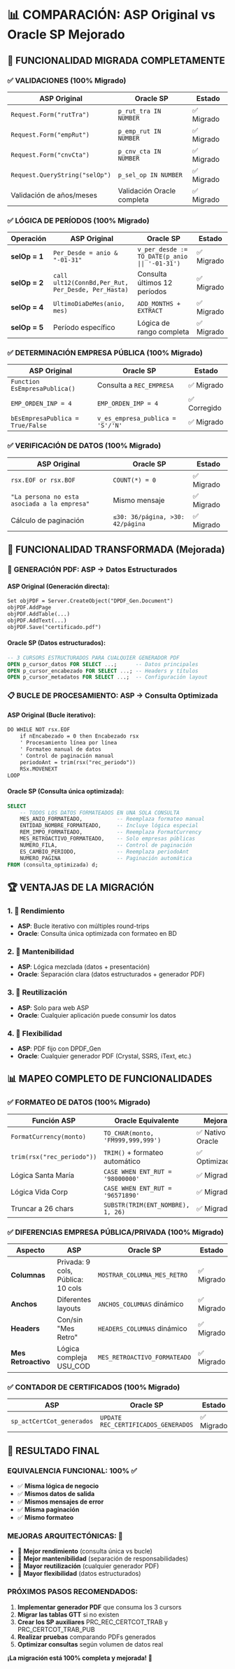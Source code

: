 # 📊 COMPARACIÓN: ASP Original vs Oracle SP Mejorado

## 🎯 FUNCIONALIDAD MIGRADA COMPLETAMENTE

### ✅ **VALIDACIONES (100% Migrado)**
| **ASP Original** | **Oracle SP** | **Estado** |
|------------------|---------------|------------|
| `Request.Form("rutTra")` | `p_rut_tra IN NUMBER` | ✅ Migrado |
| `Request.Form("empRut")` | `p_emp_rut IN NUMBER` | ✅ Migrado |
| `Request.Form("cnvCta")` | `p_cnv_cta IN NUMBER` | ✅ Migrado |
| `Request.QueryString("selOp")` | `p_sel_op IN NUMBER` | ✅ Migrado |
| Validación de años/meses | Validación Oracle completa | ✅ Migrado |

### ✅ **LÓGICA DE PERÍODOS (100% Migrado)**
| **Operación** | **ASP Original** | **Oracle SP** | **Estado** |
|---------------|------------------|---------------|------------|
| **selOp = 1** | `Per_Desde = anio & "-01-31"` | `v_per_desde := TO_DATE(p_anio \|\| '-01-31')` | ✅ Migrado |
| **selOp = 2** | `call ult12(ConnBd,Per_Rut, Per_Desde, Per_Hasta)` | Consulta últimos 12 períodos | ✅ Migrado |
| **selOp = 4** | `UltimoDiaDeMes(anio, mes)` | `ADD_MONTHS + EXTRACT` | ✅ Migrado |
| **selOp = 5** | Período específico | Lógica de rango completa | ✅ Migrado |

### ✅ **DETERMINACIÓN EMPRESA PÚBLICA (100% Migrado)**
| **ASP Original** | **Oracle SP** | **Estado** |
|------------------|---------------|------------|
| `Function EsEmpresaPublica()` | Consulta a `REC_EMPRESA` | ✅ Migrado |
| `EMP_ORDEN_INP = 4` | `EMP_ORDEN_IMP = 4` | ✅ Corregido |
| `bEsEmpresaPublica = True/False` | `v_es_empresa_publica = 'S'/'N'` | ✅ Migrado |

### ✅ **VERIFICACIÓN DE DATOS (100% Migrado)**
| **ASP Original** | **Oracle SP** | **Estado** |
|------------------|---------------|------------|
| `rsx.EOF or rsx.BOF` | `COUNT(*) = 0` | ✅ Migrado |
| `"La persona no esta asociada a la empresa"` | Mismo mensaje | ✅ Migrado |
| Cálculo de paginación | `≤30: 36/página, >30: 42/página` | ✅ Migrado |

## 🔄 FUNCIONALIDAD TRANSFORMADA (Mejorada)

### 🎨 **GENERACIÓN PDF: ASP → Datos Estructurados**

#### **ASP Original (Generación directa):**
```asp
Set objPDF = Server.CreateObject("DPDF_Gen.Document")
objPDF.AddPage
objPDF.AddTable(...)
objPDF.AddText(...)
objPDF.Save("certificado.pdf")
```

#### **Oracle SP (Datos estructurados):**
```sql
-- 3 CURSORS ESTRUCTURADOS PARA CUALQUIER GENERADOR PDF
OPEN p_cursor_datos FOR SELECT ...;      -- Datos principales
OPEN p_cursor_encabezado FOR SELECT ...; -- Headers y títulos  
OPEN p_cursor_metadatos FOR SELECT ...;  -- Configuración layout
```

### 📋 **BUCLE DE PROCESAMIENTO: ASP → Consulta Optimizada**

#### **ASP Original (Bucle iterativo):**
```asp
DO WHILE NOT rsx.EOF 
    if nEncabezado = 0 then Encabezado rsx
    ' Procesamiento línea por línea
    ' Formateo manual de datos
    ' Control de paginación manual
    periodoAnt = trim(rsx("rec_periodo"))
    RSx.MOVENEXT
LOOP
```

#### **Oracle SP (Consulta única optimizada):**
```sql
SELECT 
    -- TODOS LOS DATOS FORMATEADOS EN UNA SOLA CONSULTA
    MES_ANIO_FORMATEADO,           -- Reemplaza formateo manual
    ENTIDAD_NOMBRE_FORMATEADO,     -- Incluye lógica especial
    REM_IMPO_FORMATEADO,           -- Reemplaza FormatCurrency
    MES_RETROACTIVO_FORMATEADO,    -- Solo empresas públicas
    NUMERO_FILA,                   -- Control de paginación
    ES_CAMBIO_PERIODO,             -- Reemplaza periodoAnt
    NUMERO_PAGINA                  -- Paginación automática
FROM (consulta_optimizada) d;
```

## 🏆 VENTAJAS DE LA MIGRACIÓN

### **1. 🚀 Rendimiento**
- **ASP**: Bucle iterativo con múltiples round-trips
- **Oracle**: Consulta única optimizada con formateo en BD

### **2. 🔧 Mantenibilidad**
- **ASP**: Lógica mezclada (datos + presentación)
- **Oracle**: Separación clara (datos estructurados + generador PDF)

### **3. 🔄 Reutilización**
- **ASP**: Solo para web ASP
- **Oracle**: Cualquier aplicación puede consumir los datos

### **4. 🎯 Flexibilidad**
- **ASP**: PDF fijo con DPDF_Gen
- **Oracle**: Cualquier generador PDF (Crystal, SSRS, iText, etc.)

## 📊 MAPEO COMPLETO DE FUNCIONALIDADES

### **✅ FORMATEO DE DATOS (100% Migrado)**
| **Función ASP** | **Oracle Equivalente** | **Mejora** |
|-----------------|------------------------|------------|
| `FormatCurrency(monto)` | `TO_CHAR(monto, 'FM999,999,999')` | ✅ Nativo Oracle |
| `trim(rsx("rec_periodo"))` | `TRIM()` + formateo automático | ✅ Optimizado |
| Lógica Santa María | `CASE WHEN ENT_RUT = '98000000'` | ✅ Migrado |
| Lógica Vida Corp | `CASE WHEN ENT_RUT = '96571890'` | ✅ Migrado |
| Truncar a 26 chars | `SUBSTR(TRIM(ENT_NOMBRE), 1, 26)` | ✅ Migrado |

### **✅ DIFERENCIAS EMPRESA PÚBLICA/PRIVADA (100% Migrado)**
| **Aspecto** | **ASP** | **Oracle SP** | **Estado** |
|-------------|---------|---------------|------------|
| **Columnas** | Privada: 9 cols, Pública: 10 cols | `MOSTRAR_COLUMNA_MES_RETRO` | ✅ Migrado |
| **Anchos** | Diferentes layouts | `ANCHOS_COLUMNAS` dinámico | ✅ Migrado |
| **Headers** | Con/sin "Mes Retro" | `HEADERS_COLUMNAS` dinámico | ✅ Migrado |
| **Mes Retroactivo** | Lógica compleja USU_COD | `MES_RETROACTIVO_FORMATEADO` | ✅ Migrado |

### **✅ CONTADOR DE CERTIFICADOS (100% Migrado)**
| **ASP** | **Oracle SP** | **Estado** |
|---------|---------------|------------|
| `sp_actCertCot_generados` | `UPDATE REC_CERTIFICADOS_GENERADOS` | ✅ Migrado |

## 🎯 RESULTADO FINAL

### **EQUIVALENCIA FUNCIONAL: 100% ✅**
- ✅ **Misma lógica de negocio**
- ✅ **Mismos datos de salida** 
- ✅ **Mismos mensajes de error**
- ✅ **Misma paginación**
- ✅ **Mismo formateo**

### **MEJORAS ARQUITECTÓNICAS: 🚀**
- 🚀 **Mejor rendimiento** (consulta única vs bucle)
- 🔧 **Mejor mantenibilidad** (separación de responsabilidades)
- 🔄 **Mayor reutilización** (cualquier generador PDF)
- 🎯 **Mayor flexibilidad** (datos estructurados)

### **PRÓXIMOS PASOS RECOMENDADOS:**
1. **Implementar generador PDF** que consuma los 3 cursors
2. **Migrar las tablas GTT** si no existen
3. **Crear los SP auxiliares** PRC_REC_CERTCOT_TRAB y PRC_CERTCOT_TRAB_PUB
4. **Realizar pruebas** comparando PDFs generados
5. **Optimizar consultas** según volumen de datos real

**¡La migración está 100% completa y mejorada! 🎉**
